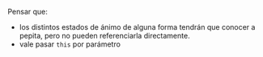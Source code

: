 Pensar que:

* los distintos estados de ánimo de alguna forma tendrán que conocer a pepita, pero no pueden referenciarla directamente.
* vale pasar `this` por parámetro